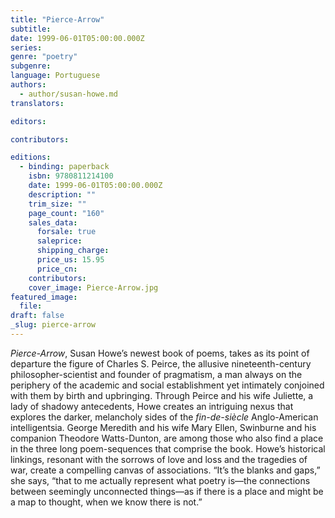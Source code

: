 ```yaml
---
title: "Pierce-Arrow"
subtitle:
date: 1999-06-01T05:00:00.000Z
series:
genre: "poetry"
subgenre:
language: Portuguese
authors:
  - author/susan-howe.md
translators:

editors:

contributors:

editions:
  - binding: paperback
    isbn: 9780811214100
    date: 1999-06-01T05:00:00.000Z
    description: ""
    trim_size: ""
    page_count: "160"
    sales_data:
      forsale: true
      saleprice:
      shipping_charge:
      price_us: 15.95
      price_cn:
    contributors:
    cover_image: Pierce-Arrow.jpg
featured_image:
  file:
draft: false
_slug: pierce-arrow
---
```


_Pierce-Arrow_, Susan Howe’s newest book of poems, takes as its point of departure the figure of Charles S. Peirce, the allusive nineteenth-century philosopher-scientist and founder of pragmatism, a man always on the periphery of the academic and social establishment yet intimately conjoined with them by birth and upbringing. Through Peirce and his wife Juliette, a lady of shadowy antecedents, Howe creates an intriguing nexus that explores the darker, melancholy sides of the _fin-de-siècle_ Anglo-American intelligentsia. George Meredith and his wife Mary Ellen, Swinburne and his companion Theodore Watts-Dunton, are among those who also find a place in the three long poem-sequences that comprise the book. Howe’s historical linkings, resonant with the sorrows of love and loss and the tragedies of war, create a compelling canvas of associations. “It’s the blanks and gaps,” she says, “that to me actually represent what poetry is—the connections between seemingly unconnected things—as if there is a place and might be a map to thought, when we know there is not.”

